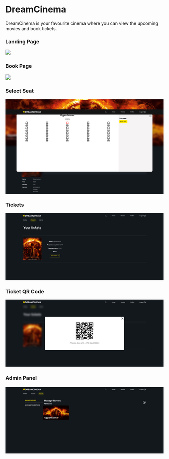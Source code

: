 # DreamCinema

DreamCinema is your favourite cinema where you can view the upcoming movies and book tickets.
<br>

### Landing Page

<img src="./screenshots/landingpage_preview.png">
<br>

### Book Page

<img src="./screenshots/book_preview.png">
<br>

### Select Seat

<img src="./screenshots/select-seat_preview.png">
<br>

### Tickets

<img src="./screenshots/tickets_preview.png">
<br>

### Ticket QR Code

<img src="./screenshots/ticket-qr_preview.png">
<br>

### Admin Panel

<img src="./screenshots/manage-movies_preview.png">
